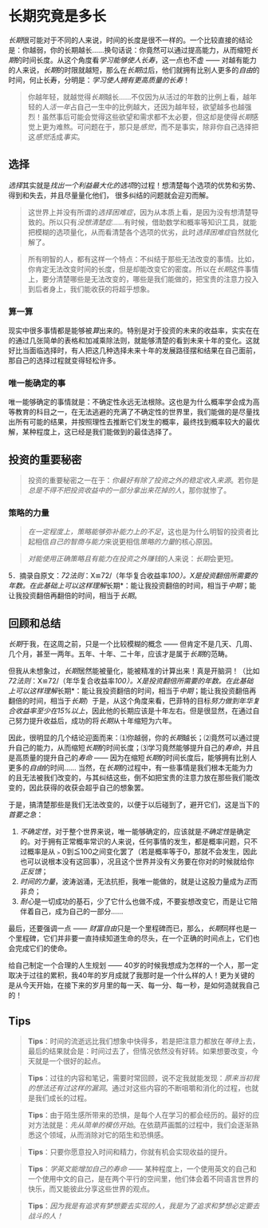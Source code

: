 # 长期究竟是多长
*长期*很可能对于不同的人来说，时间的长度是很不一样的。一个比较直接的结论是：你越弱，你的长期越长……换句话说：你竟然可以通过提高能力，从而缩短*长期*的时间长度。从这个角度看*学习能够使人长寿*，这一点也不虚 —— 对越有能力的人来说，*长期*的时限就越短，那么在*长期*过后，他们就拥有比别人更多的*自由*的时间，何止长寿，分明是：*学习使人拥有更高质量的长寿*！

> 你越年轻，就越觉得*长期*越长……不仅因为从活过的年数的比例上看，越年轻的人*活一年*占自己一生中的比例越大，还因为越年轻，欲望越多也越强烈！虽然事后可能会觉得这些欲望和需求都不太必要，但这却是使得*长期*感觉上更为难熬。可问题在于，那只是*感觉*，而不是事实，除非你自己选择把这*感觉*活成*事实*。

## 选择
*选择*其实就是*找出一个利益最大化的选项*的过程！想清楚每个选项的优势和劣势、得到和失去，并且尽量量化他们， 很多纠结的问题就会迎刃而解。

> 这世界上并没有所谓的*选择困难症*，因为从本质上看，是因为没有想清楚导致的。所以只有*没想清楚症*……有时候，借助数学和概率等知识工具，就能把模糊的选项量化，从而看清楚各个选项的优劣，此时*选择困难症*自然就化解了。

> 所有明智的人，都有这样一个特点：不纠结于那些无法改变的事情。比如，你肯定无法改变时间的长度，但是却能改变它的密度。所以在*长期*这件事情上，要分清楚哪些是无法改变的，哪些是我们能做的，把宝贵的注意力投入到后者身上，我们能收获的将超乎想象。

### 算一算
现实中很多事情都是能够被*算*出来的。特别是对于投资的未来的收益率，实实在在的通过几张简单的表格和加减乘除法则，就能够清楚的看到未来十年的变化。这就好比当面临选择时，有人把这几种选择未来十年的发展路径摆和结果在自己面前，那自己的选择过程就变得轻松许多。

### 唯一能确定的事
唯一能够确定的事情就是：不确定性永远无法根除。这也是为什么概率学会成为高等教育的科目之一，在无法逃避的充满了不确定性的世界里，我们能做的是尽量找出所有可能的结果，并按照理性去推断它们发生的概率，最终找到概率较大的最优解，某种程度上，这已经是我们能做到的最佳选择了。

## 投资的重要秘密
> 投资的重要秘密之一在于：*你最好有除了投资之外的稳定收入来源*。若你是*总是不得不把投资收益中的一部分拿出来花掉的人*，那你就惨了。

### 策略的力量
> *在一定程度上，策略能够弥补能力上的不足*，这也是为什么明智的投资者比起相信*自己的智商与能力*来说更相信*策略的力量*的核心原因。

> *对能使用正确策略且有能力在投资之外赚钱*的人来说：*长期*会更短。

5．摘录自原文：*72法则*：X≌72/（年华复合收益率*100）。X是投资翻倍所需要的年数。在此基础上可以这样理解*长期*：能让我投资翻倍的时间，相当于*中期*；能让我投资翻倍再翻倍的时间，相当于*长期*。

## 回顾和总结
*长期*于我，在这周之前，只是一个比较模糊的概念 —— 但肯定不是几天、几周、几个月，甚至一两年。五年、十年、二十年，应该才是属于*长期*的范畴。

但我从未想象过，*长期*居然能被量化，能被精准的计算出来！真是开脑洞！（比如*72法则*：X≌72/（年华复合收益率*100）。X是投资翻倍所需要的年数。在此基础上可以这样理解*长期*：能让我投资翻倍的时间，相当于*中期*；能让我投资翻倍再翻倍的时间，相当于*长期*）于是，从这个角度来看，巴菲特的目标*努力做到年华复合收益率至少在15%以上*，因此他的长期应该是十年左右。但是很显然，在通过自己努力提升收益后，成功的将*长期*从十年缩短为六年。

因此，很明显的几个结论迎面而来：⑴你越弱，你的*长期*越长；⑵竟然可以通过提升自己的能力，从而缩短*长期*的时间长度；⑶学习竟然能够提升自己的*寿命*，并且是高质量的提升自己的*寿命* —— 因为在缩短*长期*的时间长度后，能够拥有比别人更多的*自由*的时间……
当然，在*长期*的过程中，有一些事情是我们根本无能为力的且无法被我们改变的，与其纠结这些，倒不如把宝贵的注意力放在那些我们能改变的，因此获得的收获会超乎自己的想象罢。

于是，搞清楚那些是我们无法改变的，以便于以后碰到了，避开它们，这是当下的*首要之急*：
1. *不确定性*，对于整个世界来说，唯一能够确定的，应该就是*不确定性*是确定的。对于拥有正常概率常识的人来说，任何事情的发生，都是概率问题，只不过概率是从﹥0到≦100之间变化罢了（若是概率等于0，那就不会发生，因此也可以说根本没有这回事），况且这个世界并没有义务要在你对的时候就给你*正反馈*；
2. *时间的力量*，波涛汹涌，无法抗拒，我唯一能做的，就是让这股力量成为*正*而非*负*；
3. *耐心*是一切成功的基石，少了它什么也做不成，不要妄想改变它，而是让它陪伴着自己，成为自己的一部分……

最后，还要强调一点 —— *财富自由*只是一个里程碑而已，那么，*长期*同样也是一个里程碑，它们并非要一直持续知道生命的尽头，在一个正确的时间点上，它们也会完成它们的使命。

给自己制定一个合理的人生规划 —— 40岁的时候我想成为怎样的一个人，那一定取决于过往的累积，我40年的岁月成就了我那时是一个什么样的人！更为关键的是从今天开始，在接下来的岁月里的每一天、每一分、每一秒，是如何造就我自己的！

## Tips
> **Tips**：时间的流逝远比我们想象中快得多，若是把注意力都放在*等待*上去，最后的结果就会是：时间过去了，但情况依然没有好转。如果想要改变，今天就是一个很好的起点。

> **Tips**：过往的内容和笔记，需要时常回顾，说不定我就能发现：*原来当初我的想法还有过这样的漏洞*。通过对这些内容的不断咀嚼和消化的过程，也就是我们成长的过程。

> **Tips**：由于陌生感所带来的恐惧，是每个人在学习的都会经历的。最好的应对方法就是：*先从简单的模仿开始*。在依葫芦画瓢的过程中，我们会逐渐熟悉这个领域，从而消除对它的陌生和恐惧感。

> **Tips**：只要你愿意投入时间和精力，你就有机会实现收益的提升。

> **Tips**：*学英文能增加自己的寿命* —— 某种程度上，一个使用英文的自己和一个使用中文的自己，是在两个平行的空间里，他们体会着不同语言世界的快乐，而又能彼此分享这些世界的观点。

> **Tips**：*因为我是有追求有梦想要去实现的人，我是为了追求和梦想必定要去战斗的人！*
